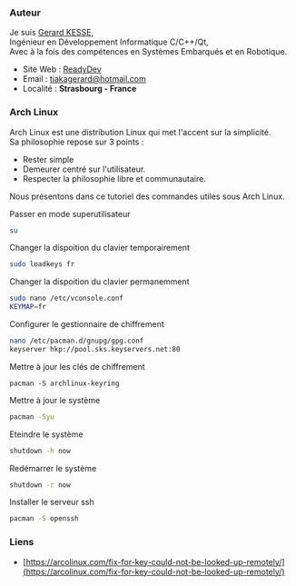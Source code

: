 ### Auteur

Je suis 
[Gerard KESSE](https://readydev.ovh/presentation/ "Accédez à mon site web (ReadyDev)"),  
Ingénieur en Développement Informatique C/C++/Qt,  
Avec à la fois des compétences en Systèmes Embarqués et en Robotique.  

* Site Web : [ReadyDev](https://readydev.ovh "Accédez à mon site web (ReadyDev)")
* Email : [tiakagerard@hotmail.com](mailto:tiakagerard@hotmail.com?subject=Contact&body=Bonjour "Me contactez par email")
* Localité : **Strasbourg - France**

### Arch Linux

Arch Linux est une distribution Linux qui met l'accent sur la simplicité.  
Sa philosophie repose sur 3 points :
* Rester simple
* Demeurer centré sur l'utilisateur. 
* Respecter la philosophie libre et communautaire. 

Nous présentons dans ce tutoriel des commandes utiles sous Arch Linux.

Passer en mode superutilisateur
```sh
su
```

Changer la dispoition du clavier temporairement
```sh
sudo loadkeys fr
```

Changer la dispoition du clavier permanemment
```sh
sudo nano /etc/vconsole.conf
KEYMAP=fr
```

Configurer le gestionnaire de chiffrement
```sh
nano /etc/pacman.d/gnupg/gpg.conf
keyserver hkp://pool.sks.keyservers.net:80
```

Mettre à jour les clés de chiffrement
```shell
pacman -S archlinux-keyring
```

Mettre à jour le système
```sh
pacman -Syu
```

Eteindre le système
```sh
shutdown -h now
```

Redémarrer le système
```sh
shutdown -r now
```

Installer le serveur ssh
```sh
pacman -S openssh
```

### Liens

* [https://arcolinux.com/fix-for-key-could-not-be-looked-up-remotely/](https://arcolinux.com/fix-for-key-could-not-be-looked-up-remotely/)
